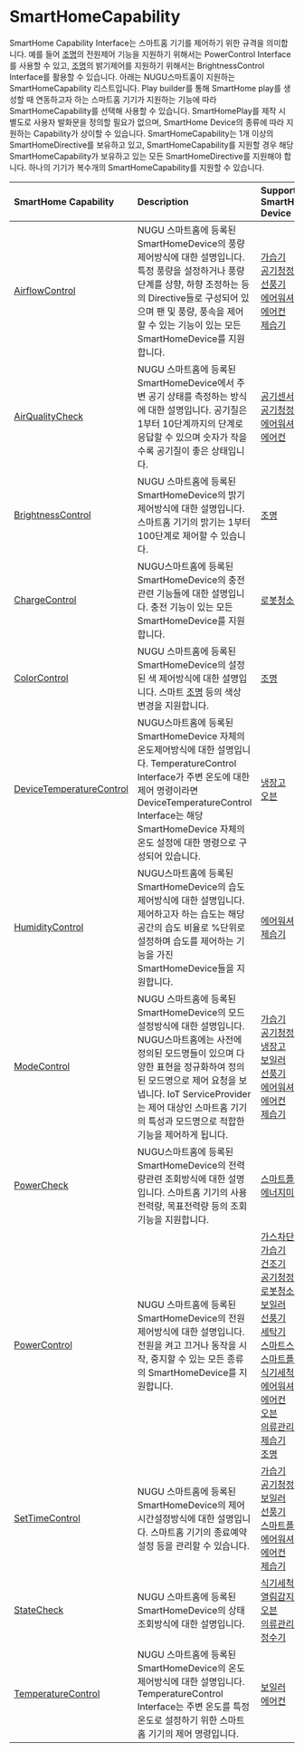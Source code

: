 # SmartHomeCapability

SmartHome Capability Interface는 스마트홈 기기를 제어하기 위한 규격을 의미합니다. 예를 들어 [조명](../smarthomedevicetype/type-21.md)의 전원제어 기능을 지원하기 위해서는 PowerControl Interface를 사용할 수 있고, [조명](../smarthomedevicetype/type-21.md)의 밝기제어를 지원하기 위해서는 BrightnessControl Interface를 활용할 수 있습니다. 아래는 NUGU스마트홈이 지원하는 SmartHomeCapability 리스트입니다. Play builder를 통해 SmartHome play를 생성할 때 연동하고자 하는 스마트홈 기기가 지원하는 기능에 따라 SmartHomeCapability를 선택해 사용할 수 있습니다. SmartHomePlay를 제작 시 별도로 사용자 발화문을 정의할 필요가 없으며, SmartHome Device의 종류에 따라 지원하는 Capability가 상이할 수 있습니다. SmartHomeCapability는 1개 이상의 SmartHomeDirective를 보유하고 있고, SmartHomeCapability를 지원할 경우 해당 SmartHomeCapability가 보유하고 있는 모든 SmartHomeDirective를 지원해야 합니다. 하나의 기기가 복수개의 SmartHomeCapability를 지원할 수 있습니다.

| SmartHome Capability | Description | Supported SmartHome Device |
| :--- | :--- | :--- |
| [AirflowControl](./airflowcontrol-interface.md) | NUGU 스마트홈에 등록된 SmartHomeDevice의 풍량제어방식에 대한 설명입니다. 특정 풍량을 설정하거나 풍량 단계를 상향, 하향 조정하는 등의 Directive들로 구성되어 있으며 팬 및 풍량, 풍속을 제어할 수 있는 기능이 있는 모든 SmartHomeDevice를 지원합니다. | [가습기](../smarthomedevicetype/type-2.md)<br>[공기청정기](../smarthomedevicetype/type-4-1.md)<br>[선풍기](../smarthomedevicetype/type-8.md)<br>[에어워셔](../smarthomedevicetype/type-14.md)<br>[에어컨](../smarthomedevicetype/type-15.md)<br>[제습기](../smarthomedevicetype/type-20.md) |
| [AirQualityCheck](./airqualitycheck-interface.md) | NUGU 스마트홈에 등록된 SmartHomeDevice에서 주변 공기 상태를 측정하는 방식에 대한 설명입니다. 공기질은 1부터 10단계까지의 단계로 응답할 수 있으며 숫자가 작을수록 공기질이 좋은 상태입니다. | [공기센서](../smarthomedevicetype/type-4.md)<br>[공기청정기](../smarthomedevicetype/type-4-1.md)<br>[에어워셔](../smarthomedevicetype/type-14.md)<br>[에어컨](../smarthomedevicetype/type-15.md) |
| [BrightnessControl](./brightnesscontrol-interface.md) | NUGU 스마트홈에 등록된 SmartHomeDevice의 밝기제어방식에 대한 설명입니다. 스마트홈 기기의 밝기는 1부터 100단계로 제어할 수 있습니다. | [조명](../smarthomedevicetype/type-21.md) |
| [ChargeControl](./chargecontrol-interface.md) | NUGU스마트홈에 등록된 SmartHomeDevice의 충전관련 기능들에 대한 설명입니다. 충전 기능이 있는 모든 SmartHomeDevice를 지원합니다. | [로봇청소기](../smarthomedevicetype/type-6.md) |
| [ColorControl](./colorcontrol-interface.md) | NUGU 스마트홈에 등록된 SmartHomeDevice의 설정된 색 제어방식에 대한 설명입니다. 스마트 [조명](../smarthomedevicetype/type-21.md) 등의 색상 변경을 지원합니다. | [조명](../smarthomedevicetype/type-21.md) |
| [DeviceTemperatureControl](./devicetemperaturecontrol-interface.md) | NUGU스마트홈에 등록된 SmartHomeDevice 자체의 온도제어방식에 대한 설명입니다. TemperatureControl Interface가 주변 온도에 대한 제어 명령이라면 DeviceTemperatureControl Interface는 해당 SmartHomeDevice 자체의 온도 설정에 대한 명령으로 구성되어 있습니다. | [냉장고](../smarthomedevicetype/type-5.md)<br>[오븐](../smarthomedevicetype/type-17.md) |
| [HumidityControl](./humiditycontrol-interface.md) | NUGU스마트홈에 등록된 SmartHomeDevice의 습도제어방식에 대한 설명입니다. 제어하고자 하는 습도는 해당 공간의 습도 비율로 %단위로 설정하며 습도를 제어하는 기능을 가진 SmartHomeDevice들을 지원합니다. | [에어워셔](../smarthomedevicetype/type-14.md)<br>[제습기](../smarthomedevicetype/type-20.md) |
| [ModeControl](./modecontrol-interface.md) | NUGU 스마트홈에 등록된 SmartHomeDevice의 모드설정방식에 대한 설명입니다. NUGU스마트홈에는 사전에 정의된 모드명들이 있으며 다양한 표현을 정규화하여 정의된 모드명으로 제어 요청을 보냅니다. IoT ServiceProvider는 제어 대상인 스마트홈 기기의 특성과 모드명으로 적합한 기능을 제어하게 됩니다. | [가습기](../smarthomedevicetype/type-2.md)<br>[공기청정기](../smarthomedevicetype/type-4-1.md)<br>[냉장고](../smarthomedevicetype/type-5.md)<br>[보일러](../smarthomedevicetype/type-7.md)<br>[선풍기](../smarthomedevicetype/type-8.md)<br>[에어워셔](../smarthomedevicetype/type-14.md)<br>[에어컨](../smarthomedevicetype/type-15.md)<br>[제습기](../smarthomedevicetype/type-20.md) |
| [PowerCheck](./powercheck-interface.md) | NUGU스마트홈에 등록된 SmartHomeDevice의 전력량관련 조회방식에 대한 설명입니다. 스마트홈 기기의 사용전력량, 목표전력량 등의 조회 기능을 지원합니다. | [스마트플러그](../smarthomedevicetype/type-11.md)<br>[에너지미터](../smarthomedevicetype/type-13.md) |
| [PowerControl](./powercontrol-interface.md) | NUGU 스마트홈에 등록된 SmartHomeDevice의 전원제어방식에 대한 설명입니다. 전원을 켜고 끄거나 동작을 시작, 중지할 수 있는 모든 종류의 SmartHomeDevice를 지원합니다. | [가스차단기](../smarthomedevicetype/type-1.md)<br>[가습기](../smarthomedevicetype/type-2.md)<br>[건조기](../smarthomedevicetype/type-3.md)<br>[공기청정기](../smarthomedevicetype/type-4-1.md)<br>[로봇청소기](../smarthomedevicetype/type-6.md)<br>[보일러](../smarthomedevicetype/type-7.md)<br>[선풍기](../smarthomedevicetype/type-8.md)<br>[세탁기](../smarthomedevicetype/type-9.md)<br>[스마트스위치](../smarthomedevicetype/type-10.md)<br>[스마트플러그](../smarthomedevicetype/type-11.md)<br>[식기세척기](../smarthomedevicetype/type-12.md)<br>[에어워셔](../smarthomedevicetype/type-14.md)<br>[에어컨](../smarthomedevicetype/type-15.md)<br>[오븐](../smarthomedevicetype/type-17.md)<br>[의류관리기](../smarthomedevicetype/type-18.md)<br>[제습기](../smarthomedevicetype/type-20.md)<br>[조명](../smarthomedevicetype/type-21.md) |
| [SetTimeControl](./settimecontrol-interface.md) | NUGU 스마트홈에 등록된 SmartHomeDevice의 제어시간설정방식에 대한 설명입니다. 스마트홈 기기의 종료예약설정 등을 관리할 수 있습니다. | [가습기](../smarthomedevicetype/type-2.md)<br>[공기청정기](../smarthomedevicetype/type-4-1.md)<br>[보일러](../smarthomedevicetype/type-7.md)<br>[선풍기](../smarthomedevicetype/type-8.md)<br>[스마트플러그](../smarthomedevicetype/type-11.md)<br>[에어워셔](../smarthomedevicetype/type-14.md)<br>[에어컨](../smarthomedevicetype/type-15.md)<br>[제습기](../smarthomedevicetype/type-20.md) |
| [StateCheck](./statecheck-interface.md) | NUGU 스마트홈에 등록된 SmartHomeDevice의 상태조회방식에 대한 설명입니다. | [식기세척기](../smarthomedevicetype/type-12.md)<br>[열림감지센서](../smarthomedevicetype/type-16.md)<br>[오븐](../smarthomedevicetype/type-17.md)<br>[의류관리기](../smarthomedevicetype/type-18.md)<br>[정수기](../smarthomedevicetype/type-19.md) |
| [TemperatureControl](./temperaturecontrol-interface.md) | NUGU 스마트홈에 등록된 SmartHomeDevice의 온도제어방식에 대한 설명입니다. TemperatureControl Interface는 주변 온도를 특정 온도로 설정하기 위한 스마트홈 기기의 제어 명령입니다. | [보일러](../smarthomedevicetype/type-7.md)<br>[에어컨](../smarthomedevicetype/type-15.md) |
